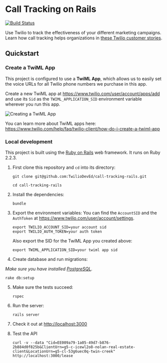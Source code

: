 # Call Tracking on Rails

[![Build Status](https://travis-ci.org/TwilioDevEd/call-tracking-rails.svg?branch=master)](https://travis-ci.org/TwilioDevEd/call-tracking-rails)

Use Twilio to track the effectiveness of your different marketing campaigns. Learn how call tracking helps organizations in [these Twilio customer stories](https://www.twilio.com/use-cases/call-tracking).

## Quickstart

### Create a TwiML App

This project is configured to use a **TwiML App**, which allows us to easily set the voice URLs for all Twilio phone numbers we purchase in this app.

Create a new TwiML app at https://www.twilio.com/user/account/apps/add and use its `Sid` as the `TWIML_APPLICATION_SID` environment variable wherever you run this app.

![Creating a TwiML App](http://howtodocs.s3.amazonaws.com/call-tracking-twiml-app.gif)

You can learn more about TwiML apps here: https://www.twilio.com/help/faq/twilio-client/how-do-i-create-a-twiml-app

### Local development

This project is built using the [Ruby on Rails](http://rubyonrails.org/) web framework. It runs on Ruby 2.2.3.

1. First clone this repository and `cd` into its directory:
   ```
   git clone git@github.com:TwilioDevEd/call-tracking-rails.git

   cd call-tracking-rails
   ```

2. Install the dependencies:
   ```
   bundle
   ```

3. Export the environment variables:
   You can find the `AccountSID` and the `AuthToken` at https://www.twilio.com/user/account/settings.
   ```
   export TWILIO_ACCOUNT_SID=your account sid
   export TWILIO_AUTH_TOKEN=your auth token
   ```

   Also export the SID for the TwiML App you created above:
   ```
   export TWIML_APPLICATION_SID=your twiml app sid
   ```

4. Create database and run migrations:

  _Make sure you have installed [PostgreSQL](http://www.postgresql.org/)._

   ```
   rake db:setup
   ```

5. Make sure the tests succeed:
   ```
   rspec
   ```

6. Run the server:
   ```
   rails server
   ```

7. Check it out at [http://localhost:3000](http://localhost:3000)

8. Test the API
   ```
   curl -v --data "Cid=EE009a79-1a05-49d7-b876-2b884d0f825b&ClientUrn=g5-c-icewl2o8-nolan-real-estate-client&LocationUrn=g5-cl-53g6uec0q-twin-creek" http://localhost:3000/lease
   ```
